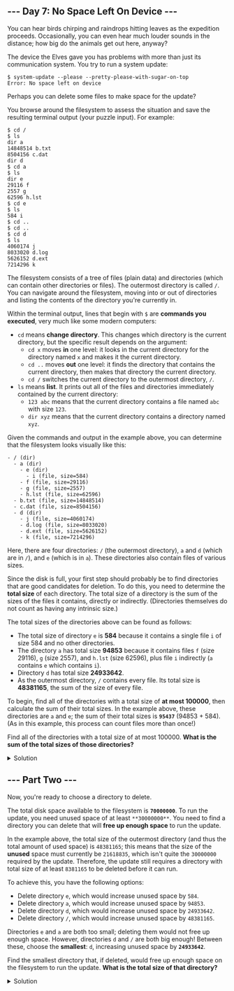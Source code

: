 ## --- Day 7: No Space Left On Device ---

You can hear birds chirping and raindrops hitting leaves as the expedition proceeds. Occasionally, you can even hear much louder sounds in the distance; how big do the animals get out here, anyway?


The device the Elves gave you has problems with more than just its communication system. You try to run a system update:



```
$ system-update --please --pretty-please-with-sugar-on-top
Error: No space left on device
```

Perhaps you can delete some files to make space for the update?


You browse around the filesystem to assess the situation and save the resulting terminal output (your puzzle input). For example:



```
$ cd /
$ ls
dir a
14848514 b.txt
8504156 c.dat
dir d
$ cd a
$ ls
dir e
29116 f
2557 g
62596 h.lst
$ cd e
$ ls
584 i
$ cd ..
$ cd ..
$ cd d
$ ls
4060174 j
8033020 d.log
5626152 d.ext
7214296 k
```

The filesystem consists of a tree of files (plain data) and directories (which can contain other directories or files). The outermost directory is called `/`. You can navigate around the filesystem, moving into or out of directories and listing the contents of the directory you're currently in.


Within the terminal output, lines that begin with `$` are **commands you executed**, very much like some modern computers:


- `cd` means **change directory**. This changes which directory is the current directory, but the specific result depends on the argument:
	+ `cd x` moves **in** one level: it looks in the current directory for the directory named `x` and makes it the current directory.
	+ `cd ..` moves **out** one level: it finds the directory that contains the current directory, then makes that directory the current directory.
	+ `cd /` switches the current directory to the outermost directory, `/`.
- `ls` means **list**. It prints out all of the files and directories immediately contained by the current directory:
	+ `123 abc` means that the current directory contains a file named `abc` with size `123`.
	+ `dir xyz` means that the current directory contains a directory named `xyz`.


Given the commands and output in the example above, you can determine that the filesystem looks visually like this:



```
- / (dir)
  - a (dir)
    - e (dir)
      - i (file, size=584)
    - f (file, size=29116)
    - g (file, size=2557)
    - h.lst (file, size=62596)
  - b.txt (file, size=14848514)
  - c.dat (file, size=8504156)
  - d (dir)
    - j (file, size=4060174)
    - d.log (file, size=8033020)
    - d.ext (file, size=5626152)
    - k (file, size=7214296)
```

Here, there are four directories: `/` (the outermost directory), `a` and `d` (which are in `/`), and `e` (which is in `a`). These directories also contain files of various sizes.


Since the disk is full, your first step should probably be to find directories that are good candidates for deletion. To do this, you need to determine the **total size** of each directory. The total size of a directory is the sum of the sizes of the files it contains, directly or indirectly. (Directories themselves do not count as having any intrinsic size.)


The total sizes of the directories above can be found as follows:


- The total size of directory `e` is **584** because it contains a single file `i` of size 584 and no other directories.
- The directory `a` has total size **94853** because it contains files `f` (size 29116), `g` (size 2557), and `h.lst` (size 62596), plus file `i` indirectly (`a` contains `e` which contains `i`).
- Directory `d` has total size **24933642**.
- As the outermost directory, `/` contains every file. Its total size is **48381165**, the sum of the size of every file.


To begin, find all of the directories with a total size of **at most 100000**, then calculate the sum of their total sizes. In the example above, these directories are `a` and `e`; the sum of their total sizes is **`95437`** (94853 + 584). (As in this example, this process can count files more than once!)


Find all of the directories with a total size of at most 100000. **What is the sum of the total sizes of those directories?**

<details>
	<summary>Solution</summary>


First of all, it is necessary to parse the file system. I will use dictionaries to represent directories. To go back to the parent directory, I use a heap of directories taking advantage of the fact that I can use reference values.

```python
def parse_file_system(commands: list) -> dict:
    root = {}
    current_dir = {}
    parent_dirs = []
    pat_cd = re.compile(pattern=r'\$ cd (.*)')
    pat_dir = re.compile(pattern=r'dir (.*)')
    pat_file = re.compile(pattern=r'([0-9]+) (.*)')
    for cmd in commands:
        if mat := pat_cd.match(cmd):
            if not current_dir:
                # '$ cd /'
                root = current_dir
                continue
            elif (dir_name := mat.group(1)) == '..':
                current_dir = parent_dirs.pop()
            else:
                parent_dirs.append(current_dir)
                current_dir = current_dir[dir_name]
        elif mat := pat_dir.match(cmd):
            current_dir[mat.group(1)] = {}
        elif mat := pat_file.match(cmd):
            current_dir[mat.group(2)] = int(mat.group(1))

    return root
```

I use recursion to calculate the size of all directories.

```python
def get_dir_size(root: dict, dirs: list) -> int:
    value = 0
    for name, item in root.items():
        if type(item) == int:
            value += item
        else:
            dir_value = get_dir_size(item, dirs)
            dirs.append(dir_value)
            value += dir_value

    return value
```

I collect all sizes in `dirs` and I use this list to filter by size.

Lastly, I only have to sum all of them.

```python
dir_size = []
    get_dir_size(root, dir_size)
    big_dirs = list(filter(lambda d: d <= 100_000, dir_size))
    print(f'{sum(big_dirs)=}')
```

The answer is: `1453349`.

</details>


## --- Part Two ---

Now, you're ready to choose a directory to delete.


The total disk space available to the filesystem is **`70000000`**. To run the update, you need unused space of at least `**30000000**`. You need to find a directory you can delete that will **free up enough space** to run the update.


In the example above, the total size of the outermost directory (and thus the total amount of used space) is `48381165`; this means that the size of the **unused** space must currently be `21618835`, which isn't quite the `30000000` required by the update. Therefore, the update still requires a directory with total size of at least `8381165` to be deleted before it can run.


To achieve this, you have the following options:


- Delete directory `e`, which would increase unused space by `584`.
- Delete directory `a`, which would increase unused space by `94853`.
- Delete directory `d`, which would increase unused space by `24933642`.
- Delete directory `/`, which would increase unused space by `48381165`.


Directories `e` and `a` are both too small; deleting them would not free up enough space. However, directories `d` and `/` are both big enough! Between these, choose the **smallest**: `d`, increasing unused space by **`24933642`**.


Find the smallest directory that, if deleted, would free up enough space on the filesystem to run the update. **What is the total size of that directory?**


<details>
	<summary>Solution</summary>

This part is easier. It is only necessary to filter the directories whose size added to the unused space is greater than the required space. Once I have those directories, I order them in ascending order and pick the first one, i.e., the smallest.

```python
used_space = get_dir_size(root, dir_size)
unused_space = 70_000_000 - used_space

big_enough_dirs = list(filter(lambda s: unused_space + s >= 30_000_000, dir_size))
print(f'{sorted(big_enough_dirs)[0]=}')
```

The answer is: `2948823`.

</details>

